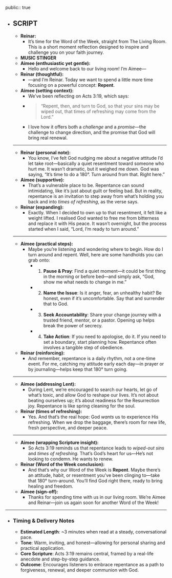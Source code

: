public:: true

- ## **SCRIPT**
	- **Reinar:**
		- It’s time for the Word of the Week, straight from The Living Room. This is a short moment reflection  designed to inspire and challenge you on your faith journey.
	- **MUSIC STINGER**
	- **Aimee (enthusiastic yet gentle):**
		- Hello and welcome back to our living room! I’m Aimee—
	- **Reinar (thoughtful):**
		- —and I’m Reinar. Today we want to spend a little more time focusing on a powerful concept: **Repent**.
	- **Aimee (setting context):**
		- We’ve been reflecting on Acts 3:19, which says:
		- > “Repent, then, and turn to God, so that your sins may be wiped out, that times of refreshing may come from the Lord.”
		- I love how it offers both a *challenge* and a *promise*—the challenge to change direction, and the promise that God will bring real renewal.
	- ---
	- **Reinar (personal note):**
		- You know, I’ve felt God nudging me about a negative attitude I’d let take root—basically a quiet resentment toward someone who hurt me. It wasn’t dramatic, but it weighed me down. God was saying, “It’s time to do a 180°. Turn around from that. Right here.”
	- **Aimee (supportive):**
		- That’s a vulnerable place to be. Repentance can sound intimidating, like it’s just about guilt or feeling bad. But in reality, repentance is an invitation to step away from what’s holding you back and into *times of refreshing*, as the verse says.
	- **Reinar (expanding):**
		- Exactly. When I decided to own up to that resentment, it felt like a weight lifted. I realised God wanted to free me from bitterness and replace it with His peace. It wasn’t overnight, but the process started when I said, “Lord, I’m ready to turn around.”
	- ---
	- **Aimee (practical steps):**
		- Maybe you’re listening and wondering where to begin. How do I turn around and repent. Well, here are some handholds you can grab onto:
			- 1.	**Pause & Pray**: Find a quiet moment—it could be first thing in the morning or before bed—and simply ask, “God, show me what needs to change in me.”
			- 2.	**Name the Issue**: Is it anger, fear, an unhealthy habit? Be honest, even if it’s uncomfortable. Say that and surrender that to God.
			- 3.	**Seek Accountability**: Share your change journey with a trusted friend, mentor, or a pastor. Opening up helps break the power of secrecy.
			- 4.	**Take Action**: If you need to apologise, do it. If you need to set a boundary, start planning how. Repentance often involves a tangible step of obedience.
	- **Reinar (reinforcing):**
		- And remember, repentance is a daily rhythm, not a one-time event. For me, catching my attitude early each day—in prayer or by journaling—helps keep that 180° turn going.
	- ---
	- **Aimee (addressing Lent):**
		- During Lent, we’re encouraged to search our hearts, let go of what’s toxic, and allow God to reshape our lives. It’s not about beating ourselves up; it’s about readiness for the Resurrection joy. Repentance is like spring cleaning for the soul.
	- **Reinar (times of refreshing):**
		- Yes. And that’s the real hope: God *wants* us to experience His refreshing. When we drop the baggage, there’s room for new life, fresh perspective, and deeper peace.
	- ---
	- **Aimee (wrapping Scripture insight):**
		- So Acts 3:19 reminds us that repentance leads to *wiped-out sins* and *times of refreshing.* That’s God’s heart for us—He’s not looking to condemn. He wants to renew.
	- **Reinar (Word of the Week conclusion):**
		- And that’s why our Word of the Week is **Repent**. Maybe there’s an attitude, habit, or resentment you’ve been clinging to—take that 180° turn-around. You’ll find God right there, ready to bring healing and freedom.
	- **Aimee (sign-off):**
		- Thanks for spending time with us in our living room. We’re Aimee and Reinar—join us again soon for another Word of the Week!
- ---
- ### **Timing & Delivery Notes**
	- **Estimated Length**: ~3 minutes when read at a steady, conversational pace.
	- **Tone**: Warm, inviting, and honest—allowing for personal sharing and practical application.
	- **Core Scripture**: Acts 3:19 remains central, framed by a real-life anecdote and step-by-step guidance.
	- **Outcome**: Encourages listeners to embrace repentance as a path to forgiveness, renewal, and deeper communion with God.